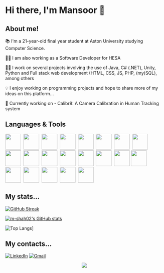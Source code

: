 <body>
  <h1> Hi there, I'm Mansoor 👋</h1>
  
  <h2> About me!</h2>
  <p> 📚 I'm a 21-year-old final year student at Aston University studying Computer Science. </p>
  <p> 👨‍💼 I am also working as a Software Developer for HESA </p>
  <p> 👨‍💻 I work on several projects involving the use of Java, C# (.NET), Unity, Python and Full stack web development (HTML, CSS, JS, PHP, (my)SQL), among others</p>
  <p> 💡 I enjoy working on programming projects and hope to share more of my ideas on this platform...</p>
  <p> 🌱 Currently working on - Calibr8: A Camera Calibration in Human Tracking system</p>
  
  <h2>Languages & Tools</h2>
  <div id="tech-icons">
    <img src="https://cdn.jsdelivr.net/gh/devicons/devicon/icons/csharp/csharp-original.svg" height = 50px width = 50px/>&nbsp;
    <img src="https://cdn.jsdelivr.net/gh/devicons/devicon/icons/dotnetcore/dotnetcore-original.svg" height = 50px width = 50px/>&nbsp;      
    <img src="https://cdn.jsdelivr.net/gh/devicons/devicon/icons/java/java-original-wordmark.svg" height = 50px width = 50px/>&nbsp;
    <img src="https://cdn.jsdelivr.net/gh/devicons/devicon/icons/intellij/intellij-original.svg" height = 50px width = 50px/>&nbsp;
    <img src="https://cdn.jsdelivr.net/gh/devicons/devicon/icons/html5/html5-original.svg" height = 50px width = 50px/>&nbsp;
    <img src="https://cdn.jsdelivr.net/gh/devicons/devicon/icons/bootstrap/bootstrap-original.svg" height = 50px width = 50px/>&nbsp;
    <img src="https://cdn.jsdelivr.net/gh/devicons/devicon/icons/css3/css3-original.svg" height = 50px width = 50px/>&nbsp;
    <img src="https://cdn.jsdelivr.net/gh/devicons/devicon/icons/php/php-original.svg" height = 50px width = 50px/>&nbsp; 
    <img src="https://cdn.jsdelivr.net/gh/devicons/devicon/icons/javascript/javascript-original.svg" height = 50px width = 50px/>&nbsp;
    <img src="https://cdn.jsdelivr.net/gh/devicons/devicon/icons/python/python-original-wordmark.svg" height = 50px width = 50px/>&nbsp;
    <img src="https://cdn.jsdelivr.net/gh/devicons/devicon/icons/pycharm/pycharm-original.svg" height=50px width=50px/>&nbsp;        
    <img src="https://cdn.jsdelivr.net/gh/devicons/devicon/icons/unity/unity-original.svg" height = 50px width = 50px/>&nbsp;
    <img src="https://cdn.jsdelivr.net/gh/devicons/devicon/icons/visualstudio/visualstudio-plain.svg" height = 50px width = 50px/>&nbsp;
    <img src="https://cdn.jsdelivr.net/gh/devicons/devicon/icons/vscode/vscode-original-wordmark.svg" height = 50px width = 50px/>&nbsp;
    <img src="https://cdn.jsdelivr.net/gh/devicons/devicon/icons/mysql/mysql-original.svg" height=50px width=50px/>        
    <img src="https://cdn.jsdelivr.net/gh/devicons/devicon/icons/microsoftsqlserver/microsoftsqlserver-plain.svg" height=50px width=50px/>&nbsp; 
    <img src="https://cdn.jsdelivr.net/gh/devicons/devicon/icons/git/git-original.svg" height = 50px width = 50px/>&nbsp;
    <img src="https://cdn.jsdelivr.net/gh/devicons/devicon/icons/github/github-original.svg" height = 50px width = 50px/>&nbsp;
    <img src="https://cdn.jsdelivr.net/gh/devicons/devicon/icons/jira/jira-original-wordmark.svg" height = 50px width = 50px/>&nbsp;
    <img src="https://cdn.jsdelivr.net/gh/devicons/devicon/icons/confluence/confluence-original.svg" height=50px width=50px/>&nbsp;
    <img src="https://cdn.jsdelivr.net/gh/devicons/devicon/icons/trello/trello-plain.svg" height=50px width=50px/>&nbsp;
  </div>

  <h2>My stats...</h2>
  <a href="https://git.io/streak-stats"><img src="https://github-readme-streak-stats.herokuapp.com?user=m-shah02&theme=dark&date_format=j%20M%5B%20Y%5D" alt="GitHub Streak" /></a>
  
  [![m-shah02's GitHub stats](https://github-readme-stats.vercel.app/api?username=m-shah02&theme=dark&show_icons=true)](https://github.com/anuraghazra/github-readme-stats)

  ![Top Langs](https://github-readme-stats.vercel.app/api/top-langs/?username=m-shah02&layout=compact&theme=vision-friendly-dark)]
  
  <h2> My contacts...</h2>
    
  [![LinkedIn](https://img.shields.io/badge/LinkedIn-blue?logo=linkedin&logoColor=white&style=for-the-badge)](https://www.linkedin.com/in/mansoor-shah-20a282225)
  [![Gmail](https://img.shields.io/badge/Gmail-D14836?style=for-the-badge&logo=gmail&logoColor=white)](mailto:mansoorshah488@gmail.com)
  <br>
  
  <div id="footer" align = "center">
     <img src = "https://komarev.com/ghpvc/?username=m-shah02">
  </div>
</body>

<!--
**m-shah02/m-shah02** is a ✨ _special_ ✨ repository because its `README.md` (this file) appears on your GitHub profile.

Here are some ideas to get you started:

- 🔭 I’m currently working on ...
- 🌱 I’m currently learning ...
- 👯 I’m looking to collaborate on ...
- 🤔 I’m looking for help with ...
- 💬 Ask me about ...
- 📫 How to reach me: ...
- 😄 Pronouns: ...
- ⚡ Fun fact: ...
-->
